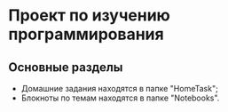 # Проект по изучению программирования
## Основные разделы
- Домашние задания находятся в папке "HomeTask";
- Блокноты по темам находятся в папке "Notebooks".